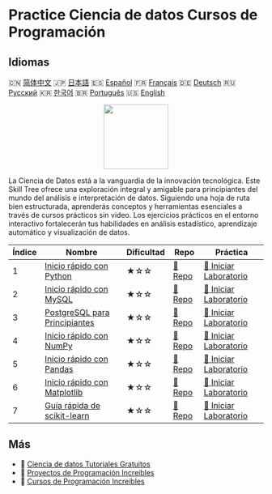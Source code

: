 # Practice Ciencia de datos Cursos de Programación

## Idiomas

🇨🇳 [简体中文](README_zh.md) 🇯🇵 [日本語](README_ja.md) 🇪🇸 [Español](README_es.md) 🇫🇷 [Français](README_fr.md) 🇩🇪 [Deutsch](README_de.md) 🇷🇺 [Русский](README_ru.md) 🇰🇷 [한국어](README_ko.md) 🇧🇷 [Português](README_pt.md) 🇺🇸 [English](README.md) 

<div align="center">
<img width="128px" src="https://file.labex.io/path/Ctx67nWJaNg4.png">
</div>

La Ciencia de Datos está a la vanguardia de la innovación tecnológica. Este Skill Tree ofrece una exploración integral y amigable para principiantes del mundo del análisis e interpretación de datos. Siguiendo una hoja de ruta bien estructurada, aprenderás conceptos y herramientas esenciales a través de cursos prácticos sin video. Los ejercicios prácticos en el entorno interactivo fortalecerán tus habilidades en análisis estadístico, aprendizaje automático y visualización de datos.

|   Índice | Nombre                                                                                   | Dificultad   | Repo                                                                   | Práctica                                                                            |
|----------|------------------------------------------------------------------------------------------|--------------|------------------------------------------------------------------------|-------------------------------------------------------------------------------------|
|        1 | [Inicio rápido con Python](https://labex.io/es/courses/quick-start-with-python)          | ★☆☆          | [🔗 Repo](https://github.com/labex-labs/quick-start-with-python)       | [🚀 Iniciar Laboratorio](https://labex.io/es/courses/quick-start-with-python)       |
|        2 | [Inicio rápido con MySQL](https://labex.io/es/courses/quick-start-with-mysql)            | ★☆☆          | [🔗 Repo](https://github.com/labex-labs/quick-start-with-mysql)        | [🚀 Iniciar Laboratorio](https://labex.io/es/courses/quick-start-with-mysql)        |
|        3 | [PostgreSQL para Principiantes](https://labex.io/es/courses/postgresql-for-beginners)    | ★☆☆          | [🔗 Repo](https://github.com/labex-labs/postgresql-for-beginners)      | [🚀 Iniciar Laboratorio](https://labex.io/es/courses/postgresql-for-beginners)      |
|        4 | [Inicio rápido con NumPy](https://labex.io/es/courses/quick-start-with-numpy)            | ★☆☆          | [🔗 Repo](https://github.com/labex-labs/quick-start-with-numpy)        | [🚀 Iniciar Laboratorio](https://labex.io/es/courses/quick-start-with-numpy)        |
|        5 | [Inicio rápido con Pandas](https://labex.io/es/courses/quick-start-with-pandas)          | ★☆☆          | [🔗 Repo](https://github.com/labex-labs/quick-start-with-pandas)       | [🚀 Iniciar Laboratorio](https://labex.io/es/courses/quick-start-with-pandas)       |
|        6 | [Inicio rápido con Matplotlib](https://labex.io/es/courses/quick-start-with-matplotlib)  | ★☆☆          | [🔗 Repo](https://github.com/labex-labs/quick-start-with-matplotlib)   | [🚀 Iniciar Laboratorio](https://labex.io/es/courses/quick-start-with-matplotlib)   |
|        7 | [Guía rápida de scikit-learn](https://labex.io/es/courses/quick-start-with-scikit-learn) | ★☆☆          | [🔗 Repo](https://github.com/labex-labs/quick-start-with-scikit-learn) | [🚀 Iniciar Laboratorio](https://labex.io/es/courses/quick-start-with-scikit-learn) |

## Más

- 🔗 [Ciencia de datos Tutoriales Gratuitos](https://github.com/labex-labs/data-science-free-tutorials)
- 🔗 [Proyectos de Programación Increíbles](https://github.com/labex-labs/awesome-programming-projects)
- 🔗 [Cursos de Programación Increíbles](https://github.com/labex-labs/awesome-programming-courses)

